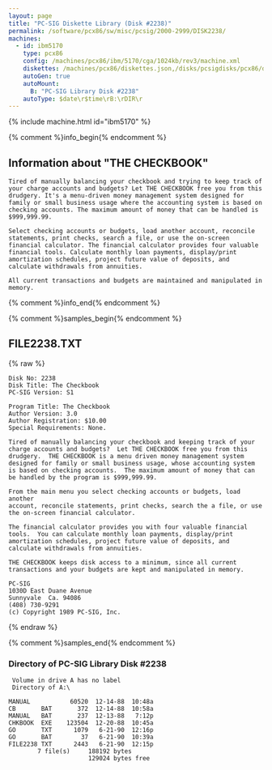 ```yaml
---
layout: page
title: "PC-SIG Diskette Library (Disk #2238)"
permalink: /software/pcx86/sw/misc/pcsig/2000-2999/DISK2238/
machines:
  - id: ibm5170
    type: pcx86
    config: /machines/pcx86/ibm/5170/cga/1024kb/rev3/machine.xml
    diskettes: /machines/pcx86/diskettes.json,/disks/pcsigdisks/pcx86/diskettes.json
    autoGen: true
    autoMount:
      B: "PC-SIG Library Disk #2238"
    autoType: $date\r$time\rB:\rDIR\r
---
```


{% include machine.html id="ibm5170" %}

{% comment %}info_begin{% endcomment %}

## Information about "THE CHECKBOOK"

    Tired of manually balancing your checkbook and trying to keep track of
    your charge accounts and budgets? Let THE CHECKBOOK free you from this
    drudgery. It's a menu-driven money management system designed for
    family or small business usage where the accounting system is based on
    checking accounts. The maximum amount of money that can be handled is
    $999,999.99.
    
    Select checking accounts or budgets, load another account, reconcile
    statements, print checks, search a file, or use the on-screen
    financial calculator. The financial calculator provides four valuable
    financial tools. Calculate monthly loan payments, display/print
    amortization schedules, project future value of deposits, and
    calculate withdrawals from annuities.
    
    All current transactions and budgets are maintained and manipulated in
    memory.
{% comment %}info_end{% endcomment %}

{% comment %}samples_begin{% endcomment %}

## FILE2238.TXT

{% raw %}
```
Disk No: 2238                                                           
Disk Title: The Checkbook                                               
PC-SIG Version: S1                                                      
                                                                        
Program Title: The Checkbook                                            
Author Version: 3.0                                                     
Author Registration: $10.00                                             
Special Requirements: None.                                             
                                                                        
Tired of manually balancing your checkbook and keeping track of your    
charge accounts and budgets?  Let THE CHECKBOOK free you from this      
drudgery.  THE CHECKBOOK is a menu driven money management system       
designed for family or small business usage, whose accounting system    
is based on checking accounts.  The maximum amount of money that can    
be handled by the program is $999,999.99.                               
                                                                        
From the main menu you select checking accounts or budgets, load another
account, reconcile statements, print checks, search the a file, or use  
the on-screen financial calculator.                                     
                                                                        
The financial calculator provides you with four valuable financial      
tools.  You can calculate monthly loan payments, display/print          
amortization schedules, project future value of deposits, and           
calculate withdrawals from annuities.                                   
                                                                        
THE CHECKBOOK keeps disk access to a minimum, since all current         
transactions and your budgets are kept and manipulated in memory.       
                                                                        
PC-SIG                                                                  
1030D East Duane Avenue                                                 
Sunnyvale  Ca. 94086                                                    
(408) 730-9291                                                          
(c) Copyright 1989 PC-SIG, Inc.                                         
```
{% endraw %}

{% comment %}samples_end{% endcomment %}

### Directory of PC-SIG Library Disk #2238

     Volume in drive A has no label
     Directory of A:\

    MANUAL           60520  12-14-88  10:48a
    CB       BAT       372  12-14-88  10:58a
    MANUAL   BAT       237  12-13-88   7:12p
    CHKBOOK  EXE    123504  12-20-88  10:45a
    GO       TXT      1079   6-21-90  12:16p
    GO       BAT        37   6-21-90  10:39a
    FILE2238 TXT      2443   6-21-90  12:15p
            7 file(s)     188192 bytes
                          129024 bytes free
